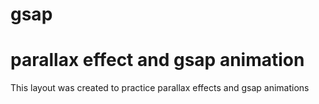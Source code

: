 # gsap
<h1>parallax effect and gsap animation</h1>

<p> This layout was created to practice parallax effects and gsap animations </p>
